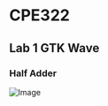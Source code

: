 # CPE322
## Lab 1 GTK Wave
### Half Adder

![Image](https://github.com/user-attachments/assets/5fc7e147-8770-437f-8997-b1f47ae8856d)
